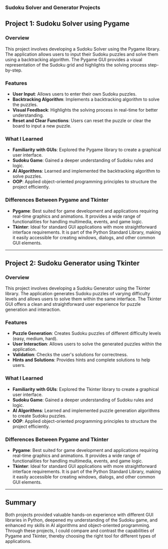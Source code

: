 ### Sudoku Solver and Generator Projects

## Project 1: Sudoku Solver using Pygame

### Overview
This project involves developing a Sudoku Solver using the Pygame library. The application allows users to input their Sudoku puzzles and solve them using a backtracking algorithm. The Pygame GUI provides a visual representation of the Sudoku grid and highlights the solving process step-by-step.

### Features
- **User Input**: Allows users to enter their own Sudoku puzzles.
- **Backtracking Algorithm**: Implements a backtracking algorithm to solve the puzzles.
- **Visual Feedback**: Highlights the solving process in real-time for better understanding.
- **Reset and Clear Functions**: Users can reset the puzzle or clear the board to input a new puzzle.

### What I Learned
- **Familiarity with GUIs**: Explored the Pygame library to create a graphical user interface.
- **Sudoku Game**: Gained a deeper understanding of Sudoku rules and logic.
- **AI Algorithms**: Learned and implemented the backtracking algorithm to solve puzzles.
- **OOP**: Applied object-oriented programming principles to structure the project efficiently.

### Differences Between Pygame and Tkinter
- **Pygame**: Best suited for game development and applications requiring real-time graphics and animations. It provides a wide range of functionalities for handling multimedia, events, and game logic.
- **Tkinter**: Ideal for standard GUI applications with more straightforward interface requirements. It is part of the Python Standard Library, making it easily accessible for creating windows, dialogs, and other common GUI elements.

---

## Project 2: Sudoku Generator using Tkinter

### Overview
This project involves developing a Sudoku Generator using the Tkinter library. The application generates Sudoku puzzles of varying difficulty levels and allows users to solve them within the same interface. The Tkinter GUI offers a clean and straightforward user experience for puzzle generation and interaction.

### Features
- **Puzzle Generation**: Creates Sudoku puzzles of different difficulty levels (easy, medium, hard).
- **User Interaction**: Allows users to solve the generated puzzles within the application.
- **Validation**: Checks the user's solutions for correctness.
- **Hints and Solutions**: Provides hints and complete solutions to help users.

### What I Learned
- **Familiarity with GUIs**: Explored the Tkinter library to create a graphical user interface.
- **Sudoku Game**: Gained a deeper understanding of Sudoku rules and logic.
- **AI Algorithms**: Learned and implemented puzzle generation algorithms to create Sudoku puzzles.
- **OOP**: Applied object-oriented programming principles to structure the project efficiently.

### Differences Between Pygame and Tkinter
- **Pygame**: Best suited for game development and applications requiring real-time graphics and animations. It provides a wide range of functionalities for handling multimedia, events, and game logic.
- **Tkinter**: Ideal for standard GUI applications with more straightforward interface requirements. It is part of the Python Standard Library, making it easily accessible for creating windows, dialogs, and other common GUI elements.

---

## Summary
Both projects provided valuable hands-on experience with different GUI libraries in Python, deepened my understanding of the Sudoku game, and enhanced my skills in AI algorithms and object-oriented programming. Through these projects, I could compare and contrast the capabilities of Pygame and Tkinter, thereby choosing the right tool for different types of applications.